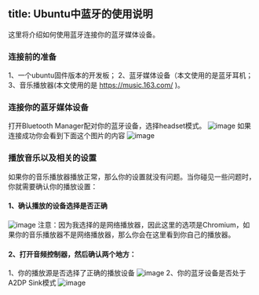 title: Ubuntu中蓝牙的使用说明
---
这里将介绍如何使用蓝牙连接你的蓝牙媒体设备。
### 连接前的准备
1、一个ubuntu固件版本的开发板；
2、蓝牙媒体设备（本文使用的是蓝牙耳机；
3、音乐播放器(本文使用的是 https://music.163.com/ )。

### 连接你的蓝牙媒体设备
打开Bluetooth Manager配对你的蓝牙设备，选择headset模式。
![image](/images/vim1/Bluetooth_Instructions_With_Ubuntu_1.png)
如果连接成功你会看到下面这个图片的内容
![image](/images/vim1/Bluetooth_Instructions_With_Ubuntu_2.png)

### 播放音乐以及相关的设置
如果你的音乐播放器播放正常，那么你的设置就没有问题。当你碰见一些问题时，你就需要确认你的播放设置：
#### 1、确认播放的设备选择是否正确
![image](/images/vim1/Bluetooth_instructions_With_Ubuntu_3.jpeg)
注意：因为我选择的是网络播放器，因此这里的选项是Chromium，如果你的音乐播放器不是网络播放器，那么你会在这里看到你自己的播放器。
#### 2、打开音频控制器，然后确认两个地方：
1、你的播放源是否选择了正确的播放设备
![image](/images/vim1/Bluetooth_Instructions_With_Ubuntu_4.png)
2、你的蓝牙设备是否处于A2DP Sink模式
![image](/images/vim1/Bluetooth_Instructions_With_Ubuntu_5.png)


